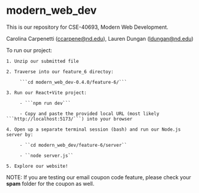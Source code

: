 # modern_web_dev

This is our repository for CSE-40693, Modern Web Development.

Carolina Carpenetti (ccarpene@nd.edu), Lauren Dungan (ldungan@nd.edu)

To run our project:

    1. Unzip our submitted file
    
    2. Traverse into our feature_6 directoy:
    
         ```cd modern_web_dev-0.4.0/feature-6/```
         
    3. Run our React+Vite project:
    
         - ```npm run dev```
         
         - Copy and paste the provided local URL (most likely ```http://localhost:5173/```) into your browser
         
    4. Open up a separate terminal session (bash) and run our Node.js server by:
    
         - ``cd modern_web_dev/feature-6/server``
         
         - ``node server.js``
         
    5. Explore our website!
    

NOTE: If you are testing our email coupon code feature, please check your **spam** folder for the coupon as well.
